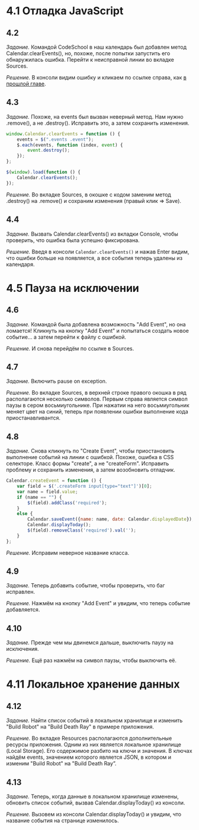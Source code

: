# 4.1 Отладка JavaScript

## 4.2 

_Задание._
Командой CodeSchool в наш календарь был добавлен метод Calendar.clearEvents(), но, похоже, после попытки запустить его обнаружилась ошибка. Перейти к неисправной линии во вкладке Sources.

_Решение._
В консоли видим ошибку и кликаем по ссылке справа, как [в прошлой главе](https://github.com/preigile/codeschool-hints/blob/master/Electives/Discover_DevTools/3.console.md#38).

## 4.3 

_Задание._
Похоже, на events был вызван неверный метод. Нам нужно .remove(), а не .destroy(). Исправить это, а затем сохранить изменения. 
```javascript
window.Calendar.clearEvents = function () {
    events = $(".events .event");
    $.each(events, function (index, event) {
        event.destroy();
    });
};

$(window).load(function () {
    Calendar.clearEvents();
});
```

_Решение._
Во вкладке Sources, в окошке с кодом заменим метод .destroy() на .remove() и сохраним изменения (правый клик => Save).

## 4.4 

_Задание._
Вызвать Calendar.clearEvents() из вкладки Console, чтобы проверить, что ошибка была успешно фиксирована.

_Решение._
Введя в консоли `Calendar.clearEvents()` и нажав Enter видим, что ошибки больше на появляется, а все события теперь удалены из календаря.

# 4.5 Пауза на исключении

## 4.6 

_Задание._
Командой была добавлена возможность "Add Event", но она ломается! Кликнуть на кнопку "Add Event" и попытаться создать новое событие… а затем перейти к файлу с ошибкой.

_Решение._
И снова перейдём по ссылке в Sources.

## 4.7

_Задание._
Включить pause on exception.

_Решение._
Во вкладке Sources, в верхней строке правого окошка в ряд располагаются несколько символов. Первым справа является символ паузы в сером восьмиугольнике. При нажатии на него восьмиугольник меняет цвет на синий, теперь при появлении ошибки выполнение кода приостанавливантся.

## 4.8 

_Задание._
Снова кликнуть по "Create Event", чтобы приостановить выполнение событий на линии с ошибкой. Похоже, ошибка в CSS селекторе. Класс формы "create", а не "createForm". Исправить проблему и сохранить изменения, а затем возобновить отладчик.
```javascript
Calendar.createEvent = function () {
    var field = $('.createForm input[type="text"]')[0];
    var name = field.value;
    if (name == "") {
        $(field).addClass('required');
    }
    else {
        Calendar.saveEvent({name: name, date: Calendar.displayedDate});
        Calendar.displayToday();
        $(field).removeClass('required').val('');
    }
};
```

_Решение._
Исправим неверное название класса.

## 4.9

_Задание._
Теперь добавить событие, чтобы проверить, что баг исправлен.

_Решение._
Нажмём на кнопку "Add Event" и увидим, что теперь событие добавляется.

## 4.10

_Задание._
Прежде чем мы двинемся дальше, выключить паузу на исключения.

_Решение._
Ещё раз нажмём на символ паузы, чтобы выключить её.

# 4.11 Локальное хранение данных

## 4.12

_Задание._
Найти список событий в локальном хранилище и изменить "Build Robot" на "Build Death Ray" в примере приложения.

_Решение._
Во вкладке Resources располагаются дополнительные ресурсы приложения. Одним из них является локальное хранилище (Local Storage). Его содержимое разбито на ключи и значения. В ключах найдём events, значением которого является JSON, в котором и изменим "Build Robot" на "Build Death Ray”.

## 4.13

_Задание._
Теперь, когда данные в локальном хранилище изменены, обновить список событий, вызвав Calendar.displayToday() из консоли.  

_Решение._
Вызовем из консоли Calendar.displayToday() и увидим, что название события на странице изменилось.